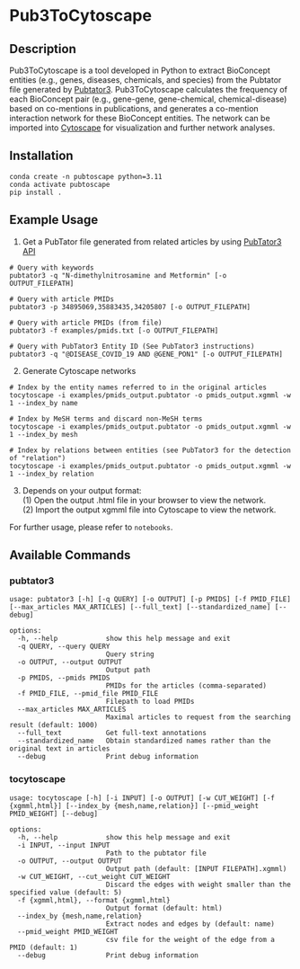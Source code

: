 # Pub3ToCytoscape

## Description

Pub3ToCytoscape is a tool developed in Python to extract BioConcept entities (e.g., genes, diseases, chemicals, and species) from the Pubtator file generated by [Pubtator3](https://www.ncbi.nlm.nih.gov/research/pubtator3/). Pub3ToCytoscape calculates the frequency of each BioConcept pair (e.g., gene-gene, gene-chemical, chemical-disease) based on co-mentions in publications, and generates a co-mention interaction network for these BioConcept entities. The network can be imported into [Cytoscape](https://cytoscape.org/) for visualization and further network analyses.

## Installation 

```
conda create -n pubtoscape python=3.11
conda activate pubtoscape
pip install .
```

## Example Usage

1. Get a PubTator file generated from related articles by using [PubTator3 API](https://www.ncbi.nlm.nih.gov/research/pubtator3/api)  

```
# Query with keywords
pubtator3 -q "N-dimethylnitrosamine and Metformin" [-o OUTPUT_FILEPATH]

# Query with article PMIDs
pubtator3 -p 34895069,35883435,34205807 [-o OUTPUT_FILEPATH]

# Query with article PMIDs (from file)
pubtator3 -f examples/pmids.txt [-o OUTPUT_FILEPATH]

# Query with PubTator3 Entity ID (See PubTator3 instructions)
pubtator3 -q "@DISEASE_COVID_19 AND @GENE_PON1" [-o OUTPUT_FILEPATH]
```

2. Generate Cytoscape networks
  
```
# Index by the entity names referred to in the original articles
tocytoscape -i examples/pmids_output.pubtator -o pmids_output.xgmml -w 1 --index_by name

# Index by MeSH terms and discard non-MeSH terms
tocytoscape -i examples/pmids_output.pubtator -o pmids_output.xgmml -w 1 --index_by mesh

# Index by relations between entities (see PubTator3 for the detection of "relation")
tocytoscape -i examples/pmids_output.pubtator -o pmids_output.xgmml -w 1 --index_by relation
```

3. Depends on your output format:  
  (1) Open the output .html file in your browser to view the network.  
  (2) Import the output xgmml file into Cytoscape to view the network.

For further usage, please refer to `notebooks`.

## Available Commands

### pubtator3
```
usage: pubtator3 [-h] [-q QUERY] [-o OUTPUT] [-p PMIDS] [-f PMID_FILE] [--max_articles MAX_ARTICLES] [--full_text] [--standardized_name] [--debug]

options:
  -h, --help            show this help message and exit
  -q QUERY, --query QUERY
                        Query string
  -o OUTPUT, --output OUTPUT
                        Output path
  -p PMIDS, --pmids PMIDS
                        PMIDs for the articles (comma-separated)
  -f PMID_FILE, --pmid_file PMID_FILE
                        Filepath to load PMIDs
  --max_articles MAX_ARTICLES
                        Maximal articles to request from the searching result (default: 1000)
  --full_text           Get full-text annotations
  --standardized_name   Obtain standardized names rather than the original text in articles
  --debug               Print debug information
```

### tocytoscape
```
usage: tocytoscape [-h] [-i INPUT] [-o OUTPUT] [-w CUT_WEIGHT] [-f {xgmml,html}] [--index_by {mesh,name,relation}] [--pmid_weight PMID_WEIGHT] [--debug]

options:
  -h, --help            show this help message and exit
  -i INPUT, --input INPUT
                        Path to the pubtator file
  -o OUTPUT, --output OUTPUT
                        Output path (default: [INPUT FILEPATH].xgmml)
  -w CUT_WEIGHT, --cut_weight CUT_WEIGHT
                        Discard the edges with weight smaller than the specified value (default: 5)
  -f {xgmml,html}, --format {xgmml,html}
                        Output format (default: html)
  --index_by {mesh,name,relation}
                        Extract nodes and edges by (default: name)
  --pmid_weight PMID_WEIGHT
                        csv file for the weight of the edge from a PMID (default: 1)
  --debug               Print debug information
```
